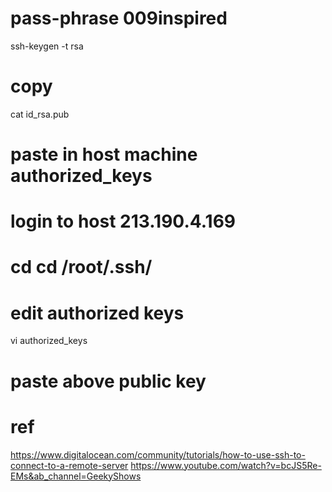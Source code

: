 

# pass-phrase 009inspired
 ssh-keygen -t rsa
# copy 
 cat id_rsa.pub

# paste in host machine authorized_keys

# login to host 213.190.4.169

# cd  cd /root/.ssh/

# edit authorized keys
vi authorized_keys
# paste above public key



 # ref
 https://www.digitalocean.com/community/tutorials/how-to-use-ssh-to-connect-to-a-remote-server
 https://www.youtube.com/watch?v=bcJS5Re-EMs&ab_channel=GeekyShows
